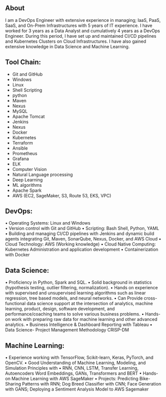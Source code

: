 ## About
I am a DevOps Engineer with extensive experience in managing; IaaS, PaaS, SaaS, and On-Prem Infrastructures with 5 years of IT experience. I have worked for 3 years as a Data Analyst and cumulatively 4 years as a DevOps Engineer. During this period, I have set up and maintained CI/CD pipelines and Kubernetes Clusters on Cloud Infrastructures. I have also gained extensive knowledge in Data Science and Machine Learning.

## Tool Chain:
- Git and GitHub
- Windows
- Linux
- Shell Scripting
- python
- Maven
- Nexus
- MySQL
- Apache Tomcat
- Jenkins
- Nexus
- Docker 
- Kubernetes
- Terraform
- Ansible
- Prometheus 
- Grafana
- ELK
- Computer Vision
- Natural Language processing
- Deep Learning
- ML algorithms
- Apache Spark
- AWS (EC2, SageMaker, S3, Route 53, EKS, VPC)

## DevOps:                 
•	Operating Systems: Linux and Windows                  
•	Version control with Git and GitHub
•	Scripting: Bash Shell, Python, YAML
•	Building and managing CI/CD pipelines with Jenkins and dynamic build agents integrating Git, Maven, SonarQube, Nexus, Docker, and AWS Cloud
•	Cloud Technology: AWS (Working knowledge)
•	Cloud Native Computing: Kubernetes Administration and application development
•	Containerization with Docker

## Data Science: 
•	Proficiency in Python, Spark and SQL.
•	Solid background in statistics (hypothesis testing, outlier filtering, normalization).
•	Hands on experience with supervised and unsupervised learning algorithms such as linear regression, tree based models, and neural networks.
•	Can Provide cross-functional data science support at the intersection of analytics, machine learning, product, design, software development, and performance/coaching teams to solve various business problems.
•	Hands-on work with preparing raw data for machine learning and other advanced analytics.
•	Business Intelligence & Dashboard Reporting with Tableau
•	Data Science- Project Management Methodology CRISP-DM

##  Machine Learning:
•	Experience working with TensorFlow, Scikit-learn, Keras, PyTorch, and OpenCV.
•	Good Understanding of Machine Learning, Modeling, and Simulation Principles with
•	RNN, CNN, LSTM, Transfer Learning, Autoencoders Word Embeddings, GANs, Transformers and BERT
•	Hands-on Machine Learning with AWS SageMaker
•	Projects: Predicting Bike-Sharing Patterns with RNN; Dog Breed Classifier with CNN; Face Generation with GANS; Deploying a Sentiment Analysis Model to AWS Sagemaker







